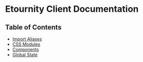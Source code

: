 # Etournity Client Documentation

## Table of Contents

- [Import Aliases](./ALIASES.md)
- [CSS Modules](./CSS_MODULES.md)
- [Components](./COMPONENTS.md)
- [Global State](./GLOBAL_STATE.md)
